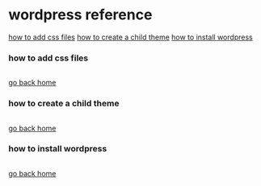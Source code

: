 # wordpress reference

[how to add css files][css]
[how to  create a child theme][child]
[how to install wordpress][install]

[home]:#wordpress-reference
[css]:#how-to-add-css-files
[child]:#how-to-create-a-child-theme
[install]:#how-to-install-wordpress

### how to add css files

```

```
[go back home][home]


### how to create a child theme

```

```
[go back home][home]


### how to install wordpress 

```

```
[go back home][home]
